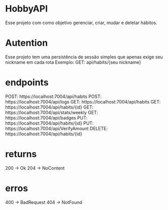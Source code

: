 # HobbyAPI
Esse projeto com como objetivo gerenciar, criar, mudar e deletar hábitos.

# Autention
Esse projeto tem uma persistência de sessão simples que apenas exige seu nickname em cada rota
Exemplo: GET: api/habits/{seu nickname}

# endpoints 
POST: https://localhost:7004/api/habits 
POST: https://localhost:7004/api/logs
GET: https://localhost:7004/api/habits
GET: https://localhost:7004/api/habits/{id}
GET: https://localhost:7004/api/stats/weekly 
GET: https://localhost:7004/api/badges
PUT: https://localhost:7004/api/habits/{id} 
PUT: https://localhost:7004/api/VerifyAmount
DELETE: https://localhost:7004/api/habits/{id}

# returns
200 -> Ok
204 -> NoContent

# erros
400 -> BadRequest
404 -> NotFound
